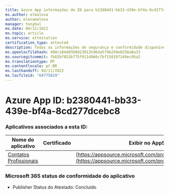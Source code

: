 ```yaml
---
title: Azure App informações de ID para b2380441-bb33-439e-bf4a-8cd277dcebc8
ms.author: elmalova
author: elenamalova
manager: tonybal
ms.date: 04/11/2022
ms.topic: article
ms.service: attestation
certification_type: attested
description: Todas as informações de segurança e conformidade disponíveis para b2380441-bb33-439e-bf4a-8cd277dcebc8.
ms.openlocfilehash: 498c184d03689238135d6da579b259e8258a8a33
ms.sourcegitcommit: fb02bf852b775f9114966cfbf158197149ec95a2
ms.translationtype: MT
ms.contentlocale: pt-BR
ms.lasthandoff: 04/11/2022
ms.locfileid: "64775819"
---
```

# <a name="azure-app-id-b2380441-bb33-439e-bf4a-8cd277dcebc8"></a>Azure App ID: b2380441-bb33-439e-bf4a-8cd277dcebc8


### <a name="apps-associated-with-this-id"></a>Aplicativos associados a esta ID:
| **Nome do aplicativo** | **Certificado** | **Exibir no AppSource** |
|--------------|---------------|-----------------------|
| [Contatos Profissionais](../forward/WA200002804.md) |  | [https://appsource.microsoft.com/product/office/WA200002804](https://appsource.microsoft.com/product/office/WA200002804) |

### <a name="microsoft-365-app-compliance-status"></a>Microsoft 365 status de conformidade do aplicativo
- Publisher Status do Atestado: Concluído
